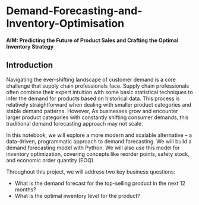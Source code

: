 # Demand-Forecasting-and-Inventory-Optimisation
#### AIM: Predicting the Future of Product Sales and Crafting the Optimal Inventory Strategy

## Introduction
Navigating the ever-shifting landscape of customer demand is a core challenge that supply chain professionals face. Supply chain professionals often combine their expert intuition with some basic statistical techniques to infer the demand for products based on historical data. This process is relatively straightforward when dealing with smaller product categories and stable demand patterns. However, As businesses grow and encounter larger product categories with constantly shifting consumer demands, this traditional demand forecasting approach may not scale.

In this notebook, we will explore a more modern and scalable alternative – a data-driven, programmatic approach to demand forecasting. We will build a demand forecasting model with Python. We will also use this model for inventory optimization, covering concepts like reorder points, safety stock, and economic order quantity (EOQ).

Throughout this project, we will address two key business questions:

- What is the demand forecast for the top-selling product in the next 12 months?
- What is the optimal inventory level for the product?
</ol>
